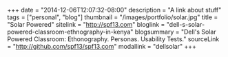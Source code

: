 +++
date = "2014-12-06T12:07:32-08:00"
description = "A link about stuff"
tags = ["personal", "blog"]
thumbnail = "/images/portfolio/solar.jpg"
title = "Solar Powered"
sitelink = "http://spf13.com"
bloglink = "dell-s-solar-powered-classroom-ethnography-in-kenya"
blogsummary = "Dell's Solar Powered Classroom: Ethonography. Personas. Usability Tests."
sourceLink = "http://github.com/spf13/spf13.com"
modallink = "dellsolar"
+++

